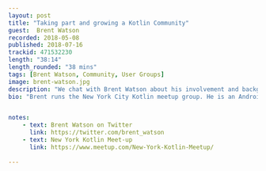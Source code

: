 ```yaml
---
layout: post
title: "Taking part and growing a Kotlin Community"
guest:  Brent Watson
recorded: 2018-05-08
published: 2018-07-16
trackid: 471532230
length: "38:14"
length_rounded: "38 mins"
tags: [Brent Watson, Community, User Groups]
image: brent-watson.jpg
description: "We chat with Brent Watson about his involvement and background in Kotlin, as well as starting a Kotlin meet-up, getting people to participate and lessons learned."
bio: "Brent runs the New York City Kotlin meetup group. He is an Android engineer in NYC at Vimeo, was the tech editor for Kotlin In Action, is a published author, speaker, and Kotlin advocate."


notes: 
    - text: Brent Watson on Twitter
      link: https://twitter.com/brent_watson
    - text: New York Kotlin Meet-up
      link: https://www.meetup.com/New-York-Kotlin-Meetup/
      
---
```

